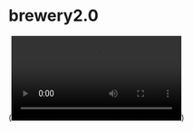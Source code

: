 # brewery2.0
(![brewer2.0Gif](https://github.com/jbedilio/brewery2.0/blob/master/public/gif/brewery2.0Gif.mp4))
